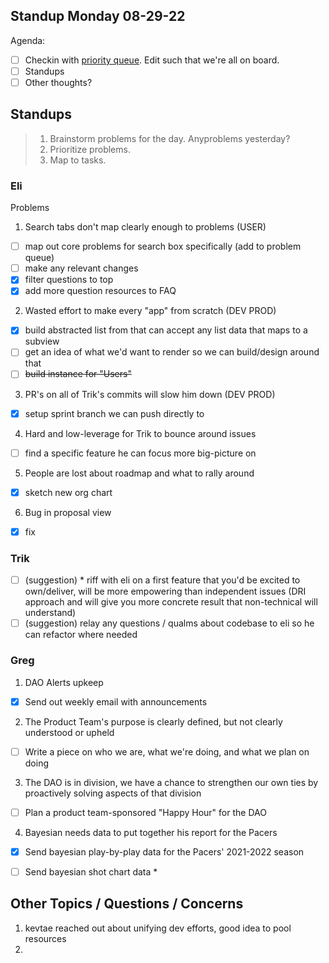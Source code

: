 ## Standup Monday 08-29-22

Agenda:

- [ ] Checkin with [priority queue](https://github.com/orgs/Krause-House/projects/6/views/1). Edit such that we're all on board.
- [ ] Standups
- [ ] Other thoughts?

## Standups

> 1. Brainstorm problems for the day. Anyproblems yesterday?
> 2. Prioritize problems.
> 3. Map to tasks.


### Eli
Problems

1. Search tabs don't map clearly enough to problems (USER)
- [ ] map out core problems for search box specifically (add to problem queue)
- [ ] make any relevant changes
- [x] filter questions to top
- [x] add more question resources to FAQ

2. Wasted effort to make every "app" from scratch (DEV PROD)
- [x] build abstracted list from that can accept any list data that maps to a subview
- [ ] get an idea of what we'd want to render so we can build/design around that
- [ ] ~~build instance for "Users"~~

3. PR's on all of Trik's commits will slow him down (DEV PROD)
- [x] setup sprint branch we can push directly to

4. Hard and low-leverage for Trik to bounce around issues
- [ ] find a specific feature he can focus more big-picture on

5. People are lost about roadmap and what to rally around
- [x] sketch new org chart

6. Bug in proposal view
- [x] fix

### Trik
- [ ] (suggestion) * riff with eli on a first feature that you'd be excited to own/deliver, will be more empowering than independent issues (DRI approach and will give you more concrete result that non-technical will understand)
- [ ] (suggestion) relay any questions / qualms about codebase to eli so he can refactor where needed

### Greg

1. DAO Alerts upkeep
- [X] Send out weekly email with announcements

2. The Product Team's purpose is clearly defined, but not clearly understood or upheld
- [ ] Write a piece on who we are, what we're doing, and what we plan on doing

3. The DAO is in division, we have a chance to strengthen our own ties by proactively solving aspects of that division
- [ ] Plan a product team-sponsored "Happy Hour" for the DAO

4. Bayesian needs data to put together his report for the Pacers
- [X] Send bayesian play-by-play data for the Pacers' 2021-2022 season
- [ ] Send bayesian shot chart data *


## Other Topics / Questions / Concerns
1. kevtae reached out about unifying dev efforts, good idea to pool resources
2. 
